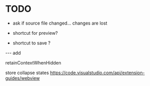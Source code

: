# TODO


- ask if source file changed... changes are lost

- shortcut for preview?
- shortcut to save ?

--- add

retainContextWhenHidden

store collapse states
https://code.visualstudio.com/api/extension-guides/webview

